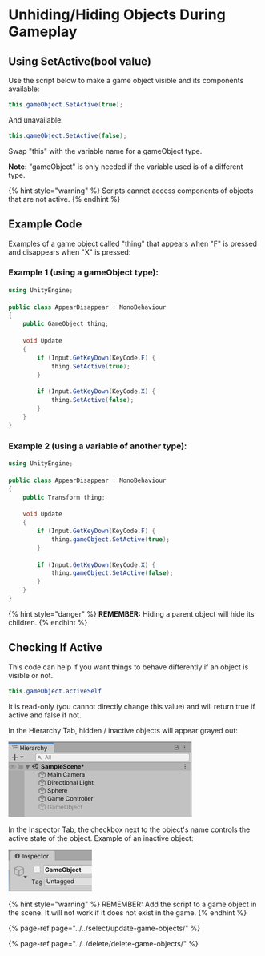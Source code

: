 # Unhiding/Hiding Objects During Gameplay

## Using SetActive\(bool value\)

Use the script below to make a game object visible and its components available: 

```csharp
this.gameObject.SetActive(true);
```

And unavailable:

```csharp
this.gameObject.SetActive(false);
```

Swap "this" with the variable name for a gameObject type.

**Note:** "gameObject" is only needed if the variable used is of a different type. 

{% hint style="warning" %}
Scripts cannot access components of objects that are not active.
{% endhint %}

## Example Code

Examples of a game object called "thing" that appears when "F" is pressed and disappears when "X" is pressed:

### **Example 1** \(using a gameObject type\):

```csharp
using UnityEngine;

public class AppearDisappear : MonoBehaviour
{
    public GameObject thing;
    
    void Update
    {
        if (Input.GetKeyDown(KeyCode.F) {
            thing.SetActive(true);
        }
        
        if (Input.GetKeyDown(KeyCode.X) {
            thing.SetActive(false);
        }
    }
}
```

### **Example 2** \(using a variable of another type\):

```csharp
using UnityEngine;

public class AppearDisappear : MonoBehaviour
{
    public Transform thing;
    
    void Update
    {
        if (Input.GetKeyDown(KeyCode.F) {
            thing.gameObject.SetActive(true);
        }
        
        if (Input.GetKeyDown(KeyCode.X) {
            thing.gameObject.SetActive(false);
        }
    }
}
```

{% hint style="danger" %}
**REMEMBER:** Hiding a parent object will hide its children.
{% endhint %}

## **Checking If Active**

This code can help if you want things to behave differently if an object is visible or not.

```csharp
this.gameObject.activeSelf
```

It is read-only \(you cannot directly change this value\) and will return true if active and false if not.

In the Hierarchy Tab, hidden / inactive objects will appear grayed out:

![](../../.gitbook/assets/image%20%28130%29.png)

In the Inspector Tab, the checkbox next to the object's name controls the active state of the object. Example of an inactive object:

![](../../.gitbook/assets/image%20%28105%29.png)

{% hint style="warning" %}
REMEMBER: Add the script to a game object in the scene. It will not work if it does not exist in the game.
{% endhint %}

{% page-ref page="../../select/update-game-objects/" %}

{% page-ref page="../../delete/delete-game-objects/" %}



